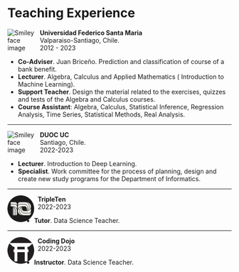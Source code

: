 # Teaching Experience

<p>
<img src="https://upload.wikimedia.org/wikipedia/commons/4/47/Logo_UTFSM.png" alt="Smiley face image"
style="float:left; width:65px; height:65px;">
<span style="vertical-align:bottom">
&nbsp <strong> Universidad Federico Santa Maria</strong> <br>
&nbsp Valparaiso-Santiago, Chile. <br>
&nbsp 2012 - 2023
</span>
</p>

* **Co-Adviser**. Juan Briceño. Prediction and classification of course of a bank benefit.
* **Lecturer**. Algebra, Calculus and Applied Mathematics ( Introduction
to Machine Learning).
* **Support Teacher**. Design the material related to the exercises, quizzes and tests of the Algebra and Calculus courses.
* **Course Assistant**: Algebra, Calculus, Statistical Inference, Regression
Analysis, Time Series, Statistical Methods, Real Analysis.
<hr size="30">

<p>
<img src="https://upload.wikimedia.org/wikipedia/commons/thumb/8/84/Escudo_de_la_Pontificia_Universidad_Cat%C3%B3lica_de_Chile.svg/1526px-Escudo_de_la_Pontificia_Universidad_Cat%C3%B3lica_de_Chile.svg.png" alt="Smiley face image"
style="float:left; width:65px; height:65px;">
<span style="vertical-align:bottom">
&nbsp <strong> DUOC UC</strong> <br>
&nbsp Santiago, Chile. <br>
&nbsp 2022-2023
</span>
</p>

* **Lecturer**. Introduction to Deep Learning.
* **Specialist**. Work committee for the process of planning, design and create new study programs for the Department of Informatics.
<hr size="30">

<p>
<img src="../../images/tripleten.png" alt="Smiley face image"
style="float:left; width:60px; height:60px;">
<span style="vertical-align:bottom">
&nbsp <strong>TripleTen</strong> <br>
&nbsp 2022-2023 <br>
</span>
</p>

* **Tutor**. Data Science Teacher.
<hr size="30">

<p>
<img src="../../images/cd_03.png" alt="Smiley face image"
style="float:left; width:60px; height:60px;">
<span style="vertical-align:bottom">
&nbsp <strong> Coding Dojo</strong> <br>
&nbsp 2022-2023 <br>
</span>
</p>

* **Instructor**. Data Science Teacher.
